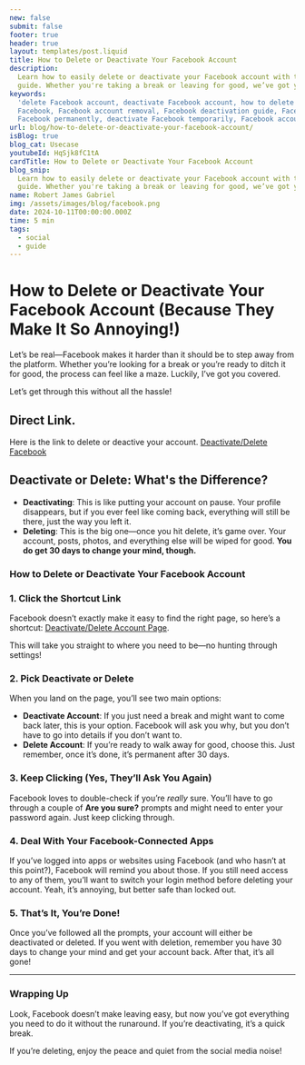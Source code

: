 ```yaml
---
new: false
submit: false
footer: true
header: true
layout: templates/post.liquid
title: How to Delete or Deactivate Your Facebook Account
description:
  Learn how to easily delete or deactivate your Facebook account with this simple, step-by-step
  guide. Whether you're taking a break or leaving for good, we’ve got you covered!
keywords:
  'delete Facebook account, deactivate Facebook account, how to delete Facebook, how to deactivate
  Facebook, Facebook account removal, Facebook deactivation guide, Facebook delete steps, delete
  Facebook permanently, deactivate Facebook temporarily, Facebook account management'
url: blog/how-to-delete-or-deactivate-your-facebook-account/
isBlog: true
blog_cat: Usecase
youtubeId: HqSjk8fC1tA
cardTitle: How to Delete or Deactivate Your Facebook Account
blog_snip:
  Learn how to easily delete or deactivate your Facebook account with this simple, step-by-step
  guide. Whether you're taking a break or leaving for good, we’ve got you covered!"
name: Robert James Gabriel
img: /assets/images/blog/facebook.png
date: 2024-10-11T00:00:00.000Z
time: 5 min
tags:
  - social
  - guide
---
```


# How to Delete or Deactivate Your Facebook Account (Because They Make It So Annoying!)

Let’s be real—Facebook makes it harder than it should be to step away from the platform. Whether
you’re looking for a break or you’re ready to ditch it for good, the process can feel like a maze.
Luckily, I’ve got you covered.

Let’s get through this without all the hassle!

## Direct Link.

Here is the link to delete or deactive your account.
[Deactivate/Delete Facebook ](https://www.facebook.com/deactivate_delete_account)

## Deactivate or Delete: What's the Difference?

- **Deactivating**: This is like putting your account on pause. Your profile disappears, but if you
  ever feel like coming back, everything will still be there, just the way you left it.
- **Deleting**: This is the big one—once you hit delete, it’s game over. Your account, posts,
  photos, and everything else will be wiped for good. **You do get 30 days to change your mind,
  though.**

### How to Delete or Deactivate Your Facebook Account

### 1. Click the Shortcut Link

Facebook doesn’t exactly make it easy to find the right page, so here’s a shortcut:
[Deactivate/Delete Account Page](https://www.facebook.com/deactivate_delete_account).

This will take you straight to where you need to be—no hunting through settings!

### 2. Pick Deactivate or Delete

When you land on the page, you’ll see two main options:

- **Deactivate Account**: If you just need a break and might want to come back later, this is your
  option. Facebook will ask you why, but you don’t have to go into details if you don’t want to.
- **Delete Account**: If you’re ready to walk away for good, choose this. Just remember, once it’s
  done, it’s permanent after 30 days.

### 3. Keep Clicking (Yes, They’ll Ask You Again)

Facebook loves to double-check if you’re _really_ sure. You’ll have to go through a couple of **Are
you sure?** prompts and might need to enter your password again. Just keep clicking through.

### 4. Deal With Your Facebook-Connected Apps

If you’ve logged into apps or websites using Facebook (and who hasn’t at this point?), Facebook will
remind you about those. If you still need access to any of them, you’ll want to switch your login
method before deleting your account. Yeah, it’s annoying, but better safe than locked out.

### 5. That’s It, You’re Done!

Once you’ve followed all the prompts, your account will either be deactivated or deleted. If you
went with deletion, remember you have 30 days to change your mind and get your account back. After
that, it’s all gone!

---

### Wrapping Up

Look, Facebook doesn’t make leaving easy, but now you’ve got everything you need to do it without
the runaround. If you’re deactivating, it’s a quick break.

If you’re deleting, enjoy the peace and quiet from the social media noise!
